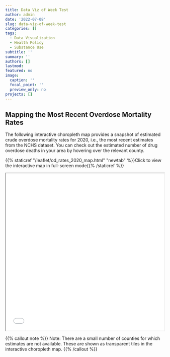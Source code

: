 ```yaml
---
title: Data Viz of Week Test
author: admin
date: '2022-07-08'
slug: data-viz-of-week-test
categories: []
tags:
  - Data Visualization
  - Health Policy
  - Substance Use
subtitle: ''
summary: ''
authors: []
lastmod:
featured: no
image:
  caption: ''
  focal_point: ''
  preview_only: no
projects: []
---
```


## Mapping the Most Recent Overdose Mortality Rates

The following interactive choropleth map provides a snapshot of estimated crude overdose mortality rates for 2020, i.e., the most recent estimates from the NCHS dataset. You can check out the estimated number of drug overdose deaths in your area by hovering over the relevant county.

{{% staticref "/leaflet/od_rates_2020_map.html" "newtab" %}}Click to view the interactive map in full-screen mode{{% /staticref %}}

<iframe seamless = "" width = "100%", height = "500" class = "shortcode-iframe" src="/leaflet/od_rates_2020_map.html"></iframe>

{{% callout note %}}
Note: There are a small number of counties for which estimates are not available. These are shown as transparent tiles in the interactive choropleth map. 
{{% /callout %}}
